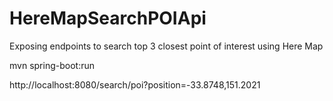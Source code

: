 # HereMapSearchPOIApi
Exposing endpoints to search top 3 closest point of interest using Here Map


mvn spring-boot:run

http://localhost:8080/search/poi?position=-33.8748,151.2021
